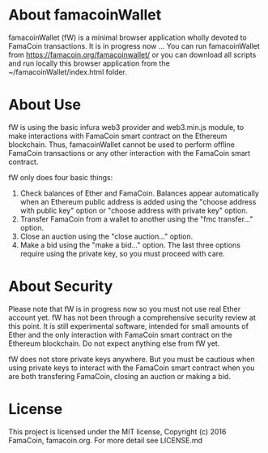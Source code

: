 # About famacoinWallet
famacoinWallet (fW) is a minimal browser application wholly devoted to FamaCoin transactions. It is in progress now ...
You can run famacoinWallet from https://famacoin.org/famacoinwallet/ or you can download all scripts and run locally this browser application from the ~/famacoinWallet/index.html folder.

# About Use

fW is using the basic infura web3 provider and web3.min.js module, to make interactions with FamaCoin smart contract on the Ethereum blockchain. Thus, famacoinWallet cannot be used to perform offline FamaCoin transactions or any other interaction with the FamaCoin smart contract.

fW only does four basic things:
1. Check balances of Ether and FamaCoin. Balances appear automatically when an Ethereum public address is added using the "choose address with public key" option or "choose address with private key" option.
2. Transfer FamaCoin from a wallet to another using the "fmc transfer..." option.
3. Close an auction using the "close auction..." option.
4. Make a bid using the "make a bid..." option.
The last three options require using the private key, so you must proceed with care.

# About Security

Please note that fW is in progress now so you must not use real Ether account yet. fW has not been through a comprehensive security review at this point. It is still experimental software, intended for small amounts of Ether and the only interaction with FamaCoin smart contract on the Ethereum blockchain. Do not expect anything else from fW yet.

fW does not store private keys anywhere. But you must be cautious when using private keys to interact with the FamaCoin smart contract when you are both transfering FamaCoin, closing an auction or making a bid.
 
# License
This project is licensed under the MIT license, Copyright (c) 2016 FamaCoin, famacoin.org. For more detail see LICENSE.md

